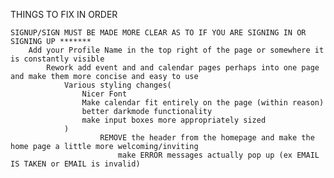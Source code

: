 THINGS TO FIX IN ORDER

    SIGNUP/SIGN MUST BE MADE MORE CLEAR AS TO IF YOU ARE SIGNING IN OR SIGNING UP *******
        Add your Profile Name in the top right of the page or somewhere it is constantly visible
            Rework add event and and calendar pages perhaps into one page and make them more concise and easy to use
                Various styling changes(
                    Nicer Font
                    Make calendar fit entirely on the page (within reason)
                    better darkmode functionality
                    make input boxes more appropriately sized
                )
                        REMOVE the header from the homepage and make the home page a little more welcoming/inviting
                            make ERROR messages actually pop up (ex EMAIL IS TAKEN or EMAIL is invalid)
